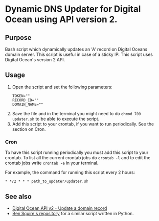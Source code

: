 # Dynamic DNS Updater for Digital Ocean using API version 2.


## Purpose

Bash script which dynamically updates an 'A' record on Digital Oceans domain server. This script is useful in case of a sticky IP. This script uses Digital Ocean's version 2 API.

## Usage

1. Open the script and set the following parameters:
    ```
    TOKEN=""
    RECORD_ID=""
    DOMAIN_NAME=""
    ```
2. Save the file and in the terminal you might need to do ``chmod 700 updater.sh`` to be able to execute the script.
3. Add this script to your crontab, if you want to run periodically. See the section on Cron.

### Cron

To have this script running periodically you must add this script to your crontab. To list all the current crontab jobs do ``crontab -l`` and to edit the crontab jobs write ``crontab -e`` in your terminal. 

For example, the command for running this script every 2 hours:

``` 
* */2 * * * path_to_updater/updater.sh
```


## See also 
- [Digital Ocean API v2 - Update a domain record](https://developers.digitalocean.com/#update-a-domain-record)
- [Ben Squire's repository](https://github.com/bensquire/Digital-Ocean-Dynamic-DNS-Updater) for a similar script written in Python.

